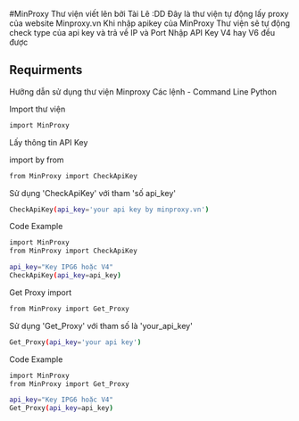 #MinProxy
Thư viện viết lên bởi Tài Lê :DD
Đây là thư viện tự động lấy proxy của website Minproxy.vn
Khi nhập apikey của MinProxy
Thư viện sẽ tự động check type của api key và trả về IP và Port
Nhập API Key V4 hay V6 đều được

## Requirments
Hưỡng dẫn sử dụng thư viện Minproxy
Các lệnh - Command Line Python

Import thư viện
```bash
import MinProxy
```

Lấy thông tin API Key

import by from
```bash
from MinProxy import CheckApiKey
```

Sử dụng 'CheckApiKey' với tham 'số api_key'
```bash
CheckApiKey(api_key='your api key by minproxy.vn')
```

Code Example
```bash
import MinProxy
from MinProxy import CheckApiKey

api_key="Key IPG6 hoặc V4"
CheckApiKey(api_key=api_key)
```


Get Proxy
import
```bash
from MinProxy import Get_Proxy
```

Sử dụng 'Get_Proxy' với tham số là 'your_api_key'
```bash
Get_Proxy(api_key='your api key')
```

Code Example
```bash
import MinProxy
from MinProxy import Get_Proxy

api_key="Key IPG6 hoặc V4"
Get_Proxy(api_key=api_key)
```